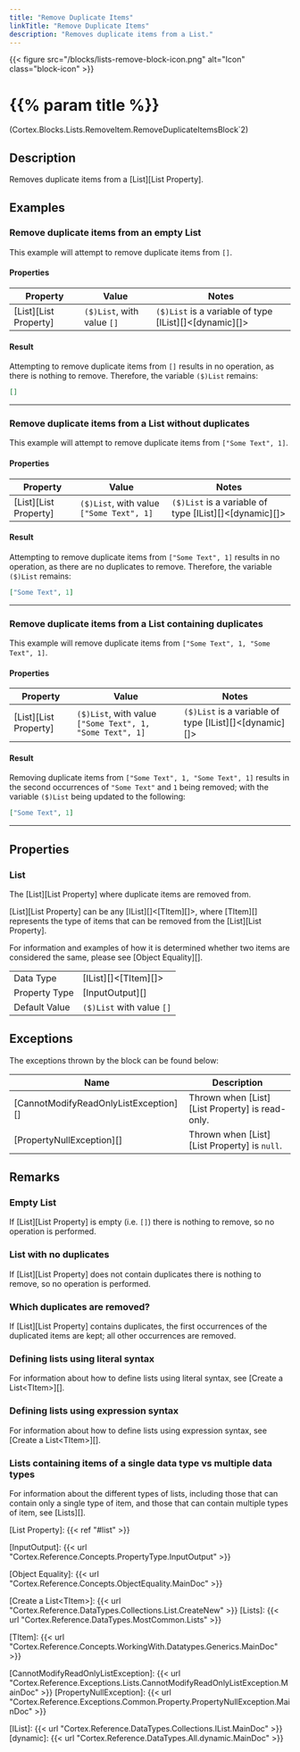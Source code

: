 ```yaml
---
title: "Remove Duplicate Items"
linkTitle: "Remove Duplicate Items"
description: "Removes duplicate items from a List."
---
```


{{< figure src="/blocks/lists-remove-block-icon.png" alt="Icon" class="block-icon" >}}

# {{% param title %}}

<p class="namespace">(Cortex.Blocks.Lists.RemoveItem.RemoveDuplicateItemsBlock`2)</p>

## Description

Removes duplicate items from a [List][List Property].

## Examples

### Remove duplicate items from an empty List

This example will attempt to remove duplicate items from `[]`.

#### Properties

| Property           | Value                     | Notes                                    |
|--------------------|---------------------------|------------------------------------------|
| [List][List Property] | `($)List`, with value `[]` | `($)List` is a variable of type [IList][]&lt;[dynamic][]&gt; |

#### Result

Attempting to remove duplicate items from `[]` results in no operation, as there is nothing to remove. Therefore, the variable `($)List` remains:

```json
[]
```

***

### Remove duplicate items from a List without duplicates

This example will attempt to remove duplicate items from `["Some Text", 1]`.

#### Properties

| Property           | Value                     | Notes                                    |
|--------------------|---------------------------|------------------------------------------|
| [List][List Property] | `($)List`, with value `["Some Text", 1]` | `($)List` is a variable of type [IList][]&lt;[dynamic][]&gt; |

#### Result

Attempting to remove duplicate items from `["Some Text", 1]` results in no operation, as there are no duplicates to remove. Therefore, the variable `($)List` remains:

```json
["Some Text", 1]
```

***

### Remove duplicate items from a List containing duplicates

This example will remove duplicate items from `["Some Text", 1, "Some Text", 1]`.

#### Properties

| Property           | Value                     | Notes                                    |
|--------------------|---------------------------|------------------------------------------|
| [List][List Property] | `($)List`, with value `["Some Text", 1, "Some Text", 1]` | `($)List` is a variable of type [IList][]&lt;[dynamic][]&gt; |

#### Result

Removing duplicate items from `["Some Text", 1, "Some Text", 1]` results in the second occurrences of `"Some Text"` and `1` being removed; with the variable `($)List` being updated to the following:

```json
["Some Text", 1]
```

***

## Properties

### List

The [List][List Property] where duplicate items are removed from.  

[List][List Property] can be any [IList][]&lt;[TItem][]&gt;, where [TItem][] represents the type of items that can be removed from the [List][List Property].

For information and examples of how it is determined whether two items are considered the same, please see [Object Equality][].
  
| | |
|--------------------|---------------------------|
| Data Type | [IList][]&lt;[TItem][]&gt; |
| Property Type | [InputOutput][] |
| Default Value | `($)List` with value `[]` |

## Exceptions

The exceptions thrown by the block can be found below:

| Name     | Description |
|----------|----------|
| [CannotModifyReadOnlyListException][] | Thrown when [List][List Property] is read-only. |
| [PropertyNullException][] | Thrown when [List][List Property] is `null`. |

## Remarks

### Empty List

If [List][List Property] is empty (i.e. `[]`) there is nothing to remove, so no operation is performed.

### List with no duplicates

If [List][List Property] does not contain duplicates there is nothing to remove, so no operation is performed.

### Which duplicates are removed?

If [List][List Property] contains duplicates, the first occurrences of the duplicated items are kept; all other occurrences are removed.

### Defining lists using literal syntax

For information about how to define lists using literal syntax, see [Create a List&lt;TItem&gt;][].

### Defining lists using expression syntax

For information about how to define lists using expression syntax, see [Create a List&lt;TItem&gt;][].

### Lists containing items of a single data type vs multiple data types

For information about the different types of lists, including those that can contain only a single type of item, and those that can contain multiple types of item, see [Lists][].

[List Property]: {{< ref "#list" >}}

[InputOutput]: {{< url "Cortex.Reference.Concepts.PropertyType.InputOutput" >}}

[Object Equality]: {{< url "Cortex.Reference.Concepts.ObjectEquality.MainDoc" >}}

[Create a List&lt;TItem&gt;]: {{< url "Cortex.Reference.DataTypes.Collections.List.CreateNew" >}}
[Lists]: {{< url "Cortex.Reference.DataTypes.MostCommon.Lists" >}}

[TItem]: {{< url "Cortex.Reference.Concepts.WorkingWith.Datatypes.Generics.MainDoc" >}}

[CannotModifyReadOnlyListException]: {{< url "Cortex.Reference.Exceptions.Lists.CannotModifyReadOnlyListException.MainDoc" >}}
[PropertyNullException]: {{< url "Cortex.Reference.Exceptions.Common.Property.PropertyNullException.MainDoc" >}}

[IList]: {{< url "Cortex.Reference.DataTypes.Collections.IList.MainDoc" >}}
[dynamic]: {{< url "Cortex.Reference.DataTypes.All.dynamic.MainDoc" >}}
